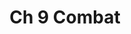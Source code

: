 ---
layout: default
permalink: /ch9-combat
title: Ch 9 Combat
parent: Part 2 Playing The Game
nav_order: 3
---
